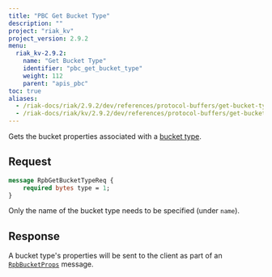 ```yaml
---
title: "PBC Get Bucket Type"
description: ""
project: "riak_kv"
project_version: 2.9.2
menu:
  riak_kv-2.9.2:
    name: "Get Bucket Type"
    identifier: "pbc_get_bucket_type"
    weight: 112
    parent: "apis_pbc"
toc: true
aliases:
  - /riak-docs/riak/2.9.2/dev/references/protocol-buffers/get-bucket-type
  - /riak-docs/riak/kv/2.9.2/dev/references/protocol-buffers/get-bucket-type
---
```


Gets the bucket properties associated with a [bucket type]({{<baseurl>}}riak/kv/2.9.2/using/cluster-operations/bucket-types).

## Request

```protobuf
message RpbGetBucketTypeReq {
    required bytes type = 1;
}
```

Only the name of the bucket type needs to be specified (under `name`).

## Response

A bucket type's properties will be sent to the client as part of an
[`RpbBucketProps`]({{<baseurl>}}riak/kv/2.9.2/developing/api/protocol-buffers/get-bucket-props) message.
